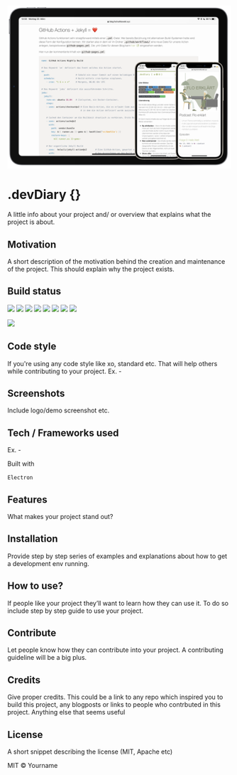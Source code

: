 ![](/assets/github-screenshots/photo-4.png)

# .devDiary {}

A little info about your project and/ or overview that explains what the project is about.

## Motivation

A short description of the motivation behind the creation and maintenance of the project. This should explain why the project exists.

## Build status

![](https://img.shields.io/github/languages/count/flowinho/my-blog) ![](https://img.shields.io/github/languages/top/flowinho/my-blog) ![](https://img.shields.io/github/languages/code-size/flowinho/my-blog) ![](https://img.shields.io/github/repo-size/flowinho/my-blog) ![](https://img.shields.io/github/contributors/flowinho/my-blog) ![](https://img.shields.io/github/last-commit/flowinho/my-blog) ![](https://img.shields.io/github/deployments/flowinho/my-blog/github-pages?label=github-pages) ![](https://img.shields.io/badge/dedicated--to-my--daughters-important)

![](https://github.com/flowinho/my-blog/actions/workflows/github-pages.yml/badge.svg)

## Code style

If you're using any code style like xo, standard etc. That will help others while contributing to your project. Ex. -

## Screenshots

Include logo/demo screenshot etc.

## Tech / Frameworks used

Ex. -

Built with

    Electron

## Features

What makes your project stand out?

## Installation

Provide step by step series of examples and explanations about how to get a development env running.

## How to use?

If people like your project they’ll want to learn how they can use it. To do so include step by step guide to use your project.

## Contribute

Let people know how they can contribute into your project. A contributing guideline will be a big plus.

## Credits

Give proper credits. This could be a link to any repo which inspired you to build this project, any blogposts or links to people who contrbuted in this project.
Anything else that seems useful

## License

A short snippet describing the license (MIT, Apache etc)

MIT © Yourname  